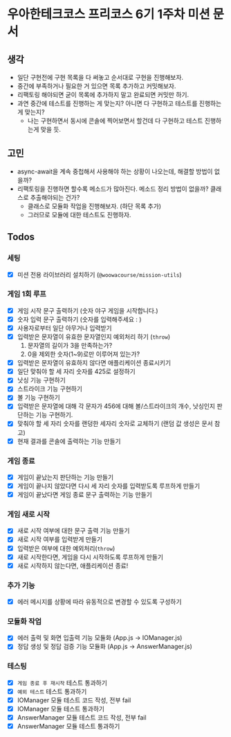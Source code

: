 # 우아한테크코스 프리코스 6기 1주차 미션 문서

## 생각

- 일단 구현전에 구현 목록을 다 써놓고 순서대로 구현을 진행해보자.
- 중간에 부족하거나 필요한 거 있으면 목록 추가하고 커밋해보자.
- 리팩토링 해야되면 굳이 목록에 추가하지 말고 완료되면 커밋만 하기.
- 과연 중간에 테스트를 진행하는 게 맞는지? 아니면 다 구현하고 테스트를 진행하는게 맞는지?
  - 나는 구현하면서 동시에 콘솔에 찍어보면서 할건데 다 구현하고 테스트 진행하는게 맞을 듯.

## 고민

- async-await을 계속 중첩해서 사용해야 하는 상황이 나오는데, 해결할 방법이 없을까?
- 리팩토링을 진행하면 할수록 메소드가 많아진다. 메소드 정리 방법이 없을까? 클래스로 추출해야되는 건가?
  - 클래스로 모듈화 작업을 진행해보자. (하단 목록 추가)
  - 그러므로 모듈에 대한 테스트도 진행하자.

## Todos

### 세팅

- [x] 미션 전용 라이브러리 설치하기 (`@woowacourse/mission-utils`)

### 게임 1회 루프

- [x] 게임 시작 문구 출력하기 (숫자 야구 게임을 시작합니다.)
- [x] 숫자 입력 문구 출력하기 (숫자를 입력해주세요 : )
- [x] 사용자로부터 일단 아무거나 입력받기
- [x] 입력받은 문자열이 유효한 문자열인지 예외처리 하기 (`throw`)
  1. 문자열의 길이가 3을 만족하는가?
  2. 0을 제외한 숫자(1~9)로만 이루어져 있는가?
- [x] 입력받은 문자열이 유효하지 않다면 애플리케이션 종료시키기
- [x] 일단 맞춰야 할 세 자리 숫자를 425로 설정하기
- [x] 낫싱 기능 구현하기
- [x] 스트라이크 기능 구현하기
- [x] 볼 기능 구현하기
- [x] 입력받은 문자열에 대해 각 문자가 456에 대해 볼/스트라이크의 개수, 낫싱인지 판단하는 기능 구현하기.
- [x] 맞춰야 할 세 자리 숫자를 랜덩한 세자리 숫자로 교체하기 (랜덤 값 생성은 문서 참고)
- [x] 현재 결과를 콘솔에 출력하는 기능 만들기

### 게임 종료

- [x] 게임이 끝났는지 판단하는 기능 만들기
- [x] 게임이 끝나지 않았다면 다시 세 자리 숫자를 입력받도록 루프하게 만들기
- [x] 게임이 끝났다면 게임 종료 문구 출력하는 기능 만들기

### 게임 새로 시작

- [x] 새로 시작 여부에 대한 문구 출력 기능 만들기
- [x] 새로 시작 여부를 입력받게 만들기
- [x] 입력받은 여부에 대한 예외처리(`throw`)
- [x] 새로 시작한다면, 게임을 다시 시작하도록 루프하게 만들기
- [x] 새로 시작하지 않는다면, 애플리케이션 종료!

### 추가 기능

- [x] 에러 메시지를 상황에 따라 유동적으로 변경할 수 있도록 구성하기

### 모듈화 작업

- [x] 에러 출력 및 화면 입출력 기능 모듈화 (App.js -> IOManager.js)
- [x] 정답 생성 및 정답 검증 기능 모듈화 (App.js -> AnswerManager.js)

### 테스팅

- [x] `게임 종료 후 재시작` 테스트 통과하기
- [x] `예외 테스트` 테스트 통과하기
- [x] IOManager 모듈 테스트 코드 작성, 전부 fail
- [x] IOManager 모듈 테스트 통과하기
- [x] AnswerManager 모듈 테스트 코드 작성, 전부 fail
- [x] AnswerManager 모듈 테스트 통과하기
